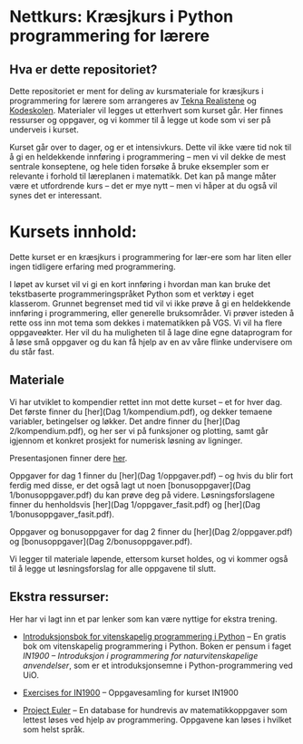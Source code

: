 # Nettkurs: Kræsjkurs i Python programmering for lærere

## Hva er dette repositoriet?
Dette repositoriet er ment for deling av kursmateriale for kræsjkurs i programmering for lærere som arrangeres av [Tekna Realistene](https://www.tekna.no/realistene) og [Kodeskolen](https://simulakodeskolen.no/). Materialer vil legges ut etterhvert som kurset går. Her finnes ressurser og oppgaver, og vi kommer til å legge ut kode som vi ser på underveis i kurset.

Kurset går over to dager, og er et intensivkurs. Dette vil ikke være tid nok til å gi en heldekkende innføring i programmering – men vi vil dekke de mest sentrale konseptene, og hele tiden forsøke å bruke eksempler som er relevante i forhold til læreplanen i matematikk. Det kan på mange måter være et utfordrende kurs – det er mye nytt – men vi håper at du også vil synes det er interessant.

# Kursets innhold:
Dette kurset er en kræsjkurs i programmering for lær\-ere som har liten eller ingen tidligere erfaring med programmering.

I løpet av kurset vil vi gi en kort innføring i hvordan man kan bruke det tekstbaserte programmeringspråket Python som et verktøy i eget klasserom. Grunnet begrenset med tid vil vi ikke prøve å gi en heldekkende innføring i programmering, eller generelle bruksområder. Vi prøver isteden å rette oss inn mot tema som dekkes i matematikken på VGS. Vi vil ha flere oppgaveøkter. Her vil du ha muligheten til å lage dine egne dataprogram for å løse små oppgaver og du kan få hjelp av en av våre flinke undervisere om du står fast.

## Materiale
Vi har utviklet to kompendier rettet inn mot dette kurset – et for hver dag. Det første finner du [her](Dag 1/kompendium.pdf), og dekker temaene variabler, betingelser og løkker. Det andre finner du [her](Dag 2/kompendium.pdf), og her ser vi på funksjoner og plotting, samt går igjennom et konkret prosjekt for numerisk løsning av ligninger.

Presentasjonen finner dere [her](https://prezi.com/view/FCMJjsBGIXyLxEw6m6rT/).

Oppgaver for dag 1 finner du [her](Dag 1/oppgaver.pdf) – og hvis du blir fort ferdig med disse, er det også lagt ut noen [bonusoppgaver](Dag 1/bonusoppgaver.pdf) du kan prøve deg på videre. Løsningsforslagene finner du henholdsvis [her](Dag 1/oppgaver_fasit.pdf) og [her](Dag 1/bonusoppgaver_fasit.pdf).

Oppgaver og bonusoppgaver for dag 2 finner du [her](Dag 2/oppgaver.pdf) og [bonusoppgaver](Dag 2/bonusoppgaver.pdf).

Vi legger til materiale løpende, ettersom kurset holdes, og vi kommer også til å legge ut løsningsforslag for alle oppgavene til slutt.

## Ekstra ressurser:
Her har vi lagt inn et par lenker som kan være nyttige for ekstra trening.

* [Introduksjonsbok for vitenskapelig programmering i Python](https://link.springer.com/book/10.1007/978-3-030-50356-7) –
En gratis bok om vitenskapelig programmering i Python. Boken er pensum i faget *IN1900 – Introduksjon i programmering for naturvitenskapelige anvendelser*, som er et introduksjonsemne i Python-programmering ved UiO.

* [Exercises for IN1900](https://www.uio.no/studier/emner/matnat/ifi/IN1900/h20/oppgaver/oppgaveheftein1900.pdf) – Oppgavesamling for kurset IN1900

* [Project Euler](https://projecteuler.net/) – En database for hundrevis av matematikkoppgaver som lettest løses ved hjelp av programmering. Oppgavene kan løses i hvilket som helst språk.
